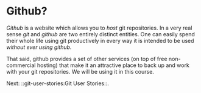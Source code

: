 # Github?

*Github* is a website which allows you to *host* git repositories. In a
very real sense *git* and *github* are two entirely distinct entities.
One can easily spend their whole life using git productively in every
way it is intended to be used *without ever using github.*

That said, github provides a set of other services (on top of free
non-commercial hosting) that make it an attractive place to back up and
work with your git repositories. We will be using it in this course.


Next: ::git-user-stories:Git User Stories::.
